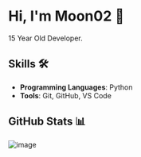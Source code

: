 # Hi, I'm Moon02 👋
15 Year Old Developer.

## Skills 🛠️
- **Programming Languages**: Python
- **Tools**: Git, GitHub, VS Code

## GitHub Stats 📊
![image](https://github.com/user-attachments/assets/358c8382-5381-4e92-a30e-020c72e3f05b)


